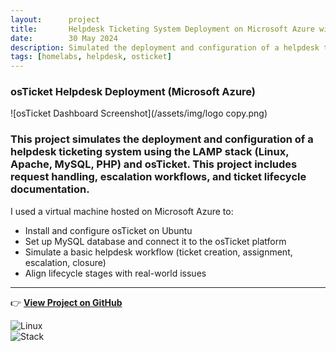 ```yaml
---
layout:      project
title:       Helpdesk Ticketing System Deployment on Microsoft Azure with osTicket
date:        30 May 2024
description: Simulated the deployment and configuration of a helpdesk ticketing system using the LAMP stack (Linux, Apache, MySQL, PHP) and osTicket.
tags: [homelabs, helpdesk, osticket]
---
```

###  osTicket Helpdesk Deployment (Microsoft Azure)
![osTicket Dashboard Screenshot](/assets/img/logo copy.png)

### This project simulates the deployment and configuration of a helpdesk ticketing system using the LAMP stack (Linux, Apache, MySQL, PHP) and osTicket. This project includes request handling, escalation workflows, and ticket lifecycle documentation.  

I used a virtual machine hosted on Microsoft Azure to:
- Install and configure osTicket on Ubuntu
- Set up MySQL database and connect it to the osTicket platform
- Simulate a basic helpdesk workflow (ticket creation, assignment, escalation, closure)
- Align lifecycle stages with real-world issues

---

👉 [**View Project on GitHub**](https://github.com/Slewis916/osTicket-Installation.git)

![Linux](https://img.shields.io/badge/Linux-Ubuntu-blue)  
![Stack](https://img.shields.io/badge/Stack-LAMP-lightgrey)
